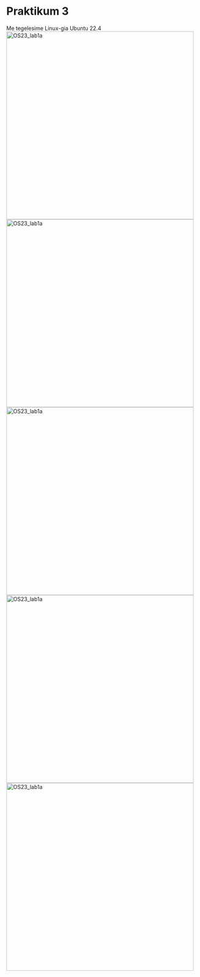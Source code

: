 # Praktikum 3
Me tegelesime Linux-gia Ubuntu 22.4
<img width="491" alt="OS23_lab1a" src="https://github.com/Voronkov2004/UT-Operatsioon/blob/main/Kuvat%C3%B5mmis%202023-09-18%20190542.png?raw=true">
<img width="491" alt="OS23_lab1a" src="https://github.com/Voronkov2004/UT-Operatsioon/blob/main/Kuvat%C3%B5mmis%202023-09-18%20190542.png?raw=true">
<img width="491" alt="OS23_lab1a" src="https://github.com/Voronkov2004/UT-Operatsioon/blob/main/Kuvat%C3%B5mmis%202023-09-18%20190542.png?raw=true">
<img width="491" alt="OS23_lab1a" src="https://github.com/Voronkov2004/UT-Operatsioon/blob/main/Kuvat%C3%B5mmis%202023-09-18%20190542.png?raw=true">
<img width="491" alt="OS23_lab1a" src="https://github.com/Voronkov2004/UT-Operatsioon/blob/main/Kuvat%C3%B5mmis%202023-09-18%20190542.png?raw=true">
